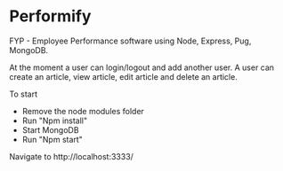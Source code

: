 # Performify
FYP - Employee Performance software using Node, Express, Pug, MongoDB.

At the moment a user can login/logout and add another user.
A user can create an article, view article, edit article and delete an article.

To start 
- Remove the node modules folder
- Run "Npm install"
- Start MongoDB
- Run "Npm start"

Navigate to http://localhost:3333/
